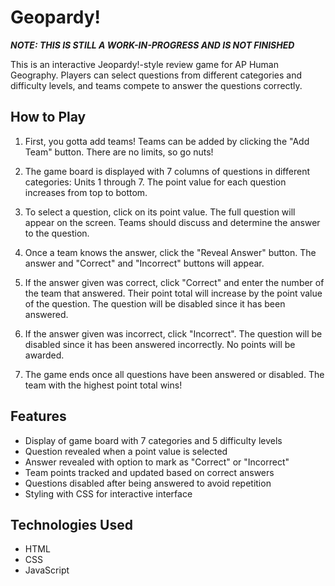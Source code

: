 # Geopardy!
***NOTE: THIS IS STILL A WORK-IN-PROGRESS AND IS NOT FINISHED***

This is an interactive Jeopardy!-style review game for AP Human Geography. Players can select questions from different categories and difficulty levels, and teams compete to answer the questions correctly.  

## How to Play

1. First, you gotta add teams! Teams can be added by clicking the "Add Team" button. There are no limits, so go nuts!  

2. The game board is displayed with 7 columns of questions in different categories: Units 1 through 7. The point value for each question increases from top to bottom.  

3. To select a question, click on its point value. The full question will appear on the screen. Teams should discuss and determine the answer to the question.  

4. Once a team knows the answer, click the "Reveal Answer" button. The answer and "Correct" and "Incorrect" buttons will appear.  

5. If the answer given was correct, click "Correct" and enter the number of the team that answered. Their point total will increase by the point value of the question. The question will be disabled since it has been answered.   

6. If the answer given was incorrect, click "Incorrect". The question will be disabled since it has been answered incorrectly. No points will be awarded.  

7. The game ends once all questions have been answered or disabled. The team with the highest point total wins!

## Features

- Display of game board with 7 categories and 5 difficulty levels  
- Question revealed when a point value is selected
- Answer revealed with option to mark as "Correct" or "Incorrect" 
- Team points tracked and updated based on correct answers
- Questions disabled after being answered to avoid repetition  
- Styling with CSS for interactive interface

## Technologies Used

- HTML  
- CSS  
- JavaScript
